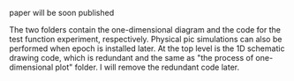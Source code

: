 paper will be soon published

The two folders contain the one-dimensional diagram and the code for the test function experiment, respectively. Physical pic simulations can also be performed when epoch is installed later. At the top level is the 1D schematic drawing code, which is redundant and the same as "the process of one-dimensional plot" folder. I will remove the redundant code later.
